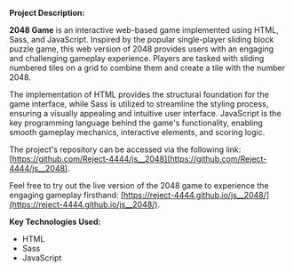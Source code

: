 **Project Description:**

**2048 Game** is an interactive web-based game implemented using HTML, Sass, and JavaScript. Inspired by the popular single-player sliding block puzzle game, this web version of 2048 provides users with an engaging and challenging gameplay experience. Players are tasked with sliding numbered tiles on a grid to combine them and create a tile with the number 2048.

The implementation of HTML provides the structural foundation for the game interface, while Sass is utilized to streamline the styling process, ensuring a visually appealing and intuitive user interface. JavaScript is the key programming language behind the game's functionality, enabling smooth gameplay mechanics, interactive elements, and scoring logic.

The project's repository can be accessed via the following link: [https://github.com/Reject-4444/js__2048](https://github.com/Reject-4444/js__2048).

Feel free to try out the live version of the 2048 game to experience the engaging gameplay firsthand: [https://reject-4444.github.io/js__2048/](https://reject-4444.github.io/js__2048/).

**Key Technologies Used:**
- HTML
- Sass
- JavaScript


